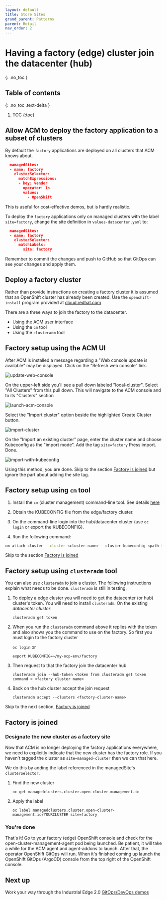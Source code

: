 ```yaml
---
layout: default
title: Store Sites
grand_parent: Patterns
parent: Retail
nav_order: 2
---
```


# Having a factory (edge) cluster join the datacenter (hub)

{: .no_toc }

## Table of contents

{: .no_toc .text-delta }

1. TOC
{:toc}

## Allow ACM to deploy the factory application to a subset of clusters

By default the `factory` applications are deployed on all clusters that ACM knows about.

```json
  managedSites:
  - name: factory
    clusterSelector:
      matchExpressions:
      - key: vendor
        operator: In
        values:
          - OpenShift
```

This is useful for cost-effective demos, but is hardly realistic.

To deploy the `factory` applications only on managed clusters with the label
`site=factory`, change the site definition in `values-datacenter.yaml` to:

```json
  managedSites:
  - name: factory
    clusterSelector:
      matchLabels:
        site: factory
```

Remember to commit the changes and push to GitHub so that GitOps can see
your changes and apply them.

## Deploy a factory cluster

Rather than provide instructions on creating a factory cluster it is assumed
that an OpenShift cluster has already been created. Use the `openshift-install` program provided at [cloud.redhat.com](https://console.redhat.com/openshift/create "Create an OpenShift cluster")

There are a three ways to join the factory to the datacenter.

* Using the ACM user interface
* Using the `cm` tool
* Using the `clusteradm` tool

## Factory setup using the ACM UI

After ACM is installed a message regarding a "Web console update is available" may be displayed.
Click on the "Refresh web console" link.

![update-web-console](/images/web-console-update-message.png "Update web console")

On the upper-left side you'll see a pull down labeled "local-cluster". Select "All Clusters" from this pull down.
This will navigate to the ACM console and to its "Clusters" section

![launch-acm-console](/images/local-all-cluster-pulldown.png "Launch ACM console")

Select the "Import cluster" option beside the highlighted Create Cluster button.

![import-cluster](/images/import-cluster.png "Select Import cluster")

On the "Import an existing cluster" page, enter the cluster name and choose Kubeconfig as the "import mode". Add the tag `site=factory` Press import. Done.

![import-with-kubeconfig](/images/import-with-kubeconfig.png "Import using kubeconfig")

Using this method, you are done. Skip to the section [Factory is joined](#factory-is-joined) but ignore the part about adding the site tag.

## Factory setup using `cm` tool

1. Install the `cm` (cluster management) command-line tool. See details [here](https://github.com/open-cluster-management/cm-cli/#installation)

1. Obtain the KUBECONFIG file from the edge/factory cluster.

1. On the command-line login into the hub/datacenter cluster (use `oc login` or export the KUBECONFIG).

1. Run the following command:

```sh
cm attach cluster --cluster <cluster-name> --cluster-kubeconfig <path-to-KUBECONFIG>
```

Skip to the section [Factory is joined](#factory-is-joined)

## Factory setup using `clusteradm` tool

You can also use `clusteradm` to join a cluster. The following instructions explain what needs to be done. `clusteradm` is still in testing.

1. To deploy a edge cluster you will need to get the datacenter (or hub) cluster's token. You will need to install `clusteradm`.  On the existing *datacenter cluster*:

   `clusteradm get token`

1. When you run the `clusteradm` command above it replies with the token and also shows you the command to use on the factory. So first you must login to the factory cluster

   `oc login`
   or

   `export KUBECONFIG=~/my-ocp-env/factory`

1. Then request to that the factory join the datacenter hub

   `clusteradm join --hub-token <token from clusteradm get token command > <factory cluster name>`

1. Back on the hub cluster accept the join request

   `clusteradm accept --clusters <factory-cluster-name>`

Skip to the next section, [Factory is joined](#factory-is-joined)

## Factory is joined

### Designate the new cluster as a factory site

Now that ACM is no longer deploying the factory applications everywhere, we need
to explicitly indicate that the new cluster has the factory role. If you haven't tagged the cluster as `site=managed-cluster` then we can that here.

We do this by adding the label referenced in the managedSite's `clusterSelector`.

1. Find the new cluster

   `oc get managedclusters.cluster.open-cluster-management.io`

1. Apply the label

   `oc label managedclusters.cluster.open-cluster-management.io/YOURCLUSTER site=factory`

### You're done

That's it! Go to your factory (edge) OpenShift console and check for the open-cluster-management-agent pod being launched. Be patient, it will take a while for the ACM agent and agent-addons to launch. After that, the operator OpenShift GitOps will run. When it's finished coming up launch the OpenShift GitOps (ArgoCD) console from the top right of the OpenShift console.

## Next up

Work your way through the Industrial Edge 2.0 [GitOps/DevOps demos](/industrial-edge/application)
